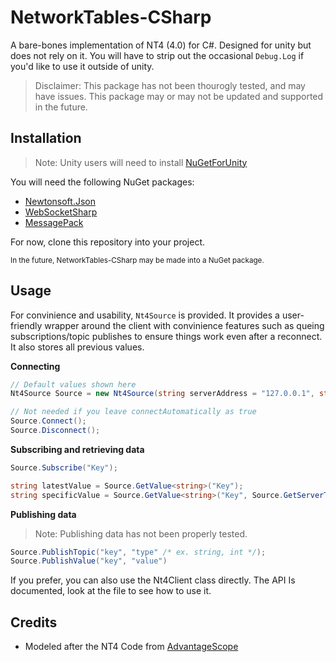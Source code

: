 # NetworkTables-CSharp

A bare-bones implementation of NT4 (4.0) for C#. Designed for unity but does not rely on it. You will have to strip out the occasional `Debug.Log` if you'd like to use it outside of unity.

> Disclaimer: This package has not been thourogly tested, and may have issues. This package may or may not be updated and supported in the future.

## Installation

> Note: Unity users will need to install [NuGetForUnity](https://github.com/GlitchEnzo/NuGetForUnity)

You will need the following NuGet packages:

- [Newtonsoft.Json](https://www.nuget.org/packages/Newtonsoft.Json)
- [WebSocketSharp](https://www.nuget.org/packages/WebSocketSharp)
- [MessagePack](https://www.nuget.org/packages/MessagePack)

For now, clone this repository into your project.

<sup>In the future, NetworkTables-CSharp may be made into a NuGet package.<sup>

## Usage

For convinience and usability, `Nt4Source` is provided. It provides a user-friendly wrapper around the client with convinience features such as queing subscriptions/topic publishes to ensure things work even after a reconnect. It also stores all previous values.

**Connecting**

```cs
// Default values shown here
Nt4Source Source = new Nt4Source(string serverAddress = "127.0.0.1", string appName = "Nt4Unity", bool connectAutomatically = true, int port = 5810);

// Not needed if you leave connectAutomatically as true
Source.Connect();
Source.Disconnect();
```

**Subscribing and retrieving data**

```cs
Source.Subscribe("Key");

string latestValue = Source.GetValue<string>("Key");
string specificValue = Source.GetValue<string>("Key", Source.GetServerTimeUs());
```

**Publishing data**

> Note: Publishing data has not been properly tested.

```cs
Source.PublishTopic("key", "type" /* ex. string, int */);
Source.PublishValue("key", "value")
```

If you prefer, you can also use the Nt4Client class directly. The API Is documented, look at the file to see how to use it.

## Credits

- Modeled after the NT4 Code from [AdvantageScope](https://github.com/MechanicalAdvantage/AdvantageScope)
